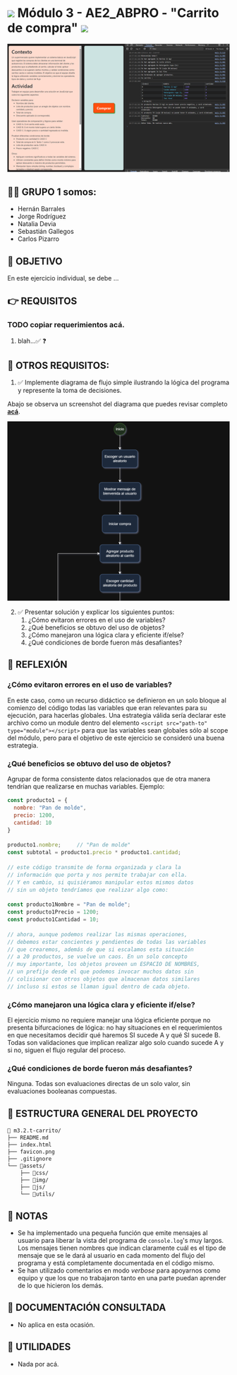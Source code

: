 # <img src="favicon.svg" width=25/> Módulo 3 - AE2_ABPRO - "Carrito de compra" <img src="favicon.svg" width=25/>

![mockup o entrega del ejercicio][0]

## 😶‍🌫️ GRUPO 1 somos:
* Hernán Barrales
* Jorge Rodríguez
* Natalia Devia
* Sebastián Gallegos
* Carlos Pizarro

## 🚀 OBJETIVO

En este ejercicio individual, se debe ...

## 👉 REQUISITOS

### TODO copiar requerimientos acá.
1. blah...✅ ❓

## 📃 OTROS REQUISITOS:
 
1. ✅ Implemente diagrama de flujo simple ilustrando la lógica del programa y represente la toma de decisiones.

Abajo se observa un screenshot del diagrama que puedes revisar completo [**acá**](https://drive.google.com/file/d/1X4VOjS_AQ536Sqd5A2d0BKhNoRwlmu2b/view).

![Captura del diagrama][1]

2. ✅ Presentar solución y explicar los siguientes puntos:
    1. ¿Cómo evitaron errores en el uso de variables? 
    1. ¿Qué beneficios se obtuvo del uso de objetos?
    1. ¿Cómo manejaron una lógica clara y eficiente if/else? 
    1. ¿Qué condiciones de borde fueron más desafiantes?

## 🤔 REFLEXIÓN

### ¿Cómo evitaron errores en el uso de variables? 

En este caso, como un recurso didáctico se definieron en un
solo bloque al comienzo del código todas las variables que
eran relevantes para su ejecución, para hacerlas globales. Una
estrategia válida sería declarar este archivo como un module
dentro del elemento `<script src="path-to" type="module"></script>`
para que las variables sean globales sólo al scope del módulo,
pero para el objetivo de este ejercicio se consideró una buena
estrategia. 

### ¿Qué beneficios se obtuvo del uso de objetos?

Agrupar de forma consistente datos relacionados que de otra
manera tendrían que realizarse en muchas variables. Ejemplo:

```Javascript
const producto1 = {
  nombre: "Pan de molde",
  precio: 1200,
  cantidad: 10
}

producto1.nombre;     // "Pan de molde"
const subtotal = producto1.precio * producto1.cantidad;

// este código transmite de forma organizada y clara la 
// información que porta y nos permite trabajar con ella.
// Y en cambio, si quisiéramos manipular estos mismos datos
// sin un objeto tendríamos que realizar algo como: 

const producto1Nombre = "Pan de molde";
const producto1Precio = 1200;
const producto1Cantidad = 10;

// ahora, aunque podemos realizar las mismas operaciones, 
// debemos estar concientes y pendientes de todas las variables
// que crearemos, además de que si escalamos esta situación
// a 20 productos, se vuelve un caos. En un solo concepto
// muy importante, los objetos proveen un ESPACIO DE NOMBRES,
// un prefijo desde el que podemos invocar muchos datos sin
// colisionar con otros objetos que almacenan datos similares
// incluso si estos se llaman igual dentro de cada objeto.
```

### ¿Cómo manejaron una lógica clara y eficiente if/else?

El ejercicio mismo no requiere manejar una lógica eficiente
porque no presenta bifurcaciones de lógica: no hay situaciones
en el requerimientos en que necesitamos decidir qué haremos 
SI sucede A y qué SI sucede B. Todas son validaciones que
implican realizar algo solo cuando sucede A y si no, siguen
el flujo regular del proceso.

### ¿Qué condiciones de borde fueron más desafiantes?

Ninguna. Todas son evaluaciones directas de un solo valor, 
sin evaluaciones booleanas compuestas.


## 📁 ESTRUCTURA GENERAL DEL PROYECTO

```
📁 m3.2.t-carrito/  
├── README.md  
├── index.html  
├── favicon.png  
├── .gitignore  
└── 📁assets/  
    ├── 📁css/  
    ├── 📁img/  
    ├── 📁js/  
    └── 📁utils/  
```

## 👀 NOTAS

- Se ha implementado una pequeña función que emite mensajes al usuario para liberar la vista del programa de `console.log`'s muy largos. Los mensajes tienen nombres que indican claramente cuál es el tipo de mensaje que se le dará al usuario en cada momento del flujo del programa y está completamente documentada en el código mismo.
- Se han utilizado comentarios en modo _verbose_ para apoyarnos como equipo y que los que no trabajaron tanto en una parte puedan aprender de lo que hicieron los demás.

## 📖 DOCUMENTACIÓN CONSULTADA
* No aplica en esta ocasión.

## 🧰 UTILIDADES

* Nada por acá.

<!-- Enlaces referenciados arriba -->
[0]:./assets/utils/mockup.png
[1]:./assets/utils/screenshot-diagram.png
<!-- [2]: -->

